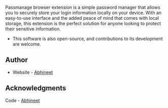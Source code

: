 Passmanage browser extension is a simple password manager that allows you to securely store your login information locally on your device. With an easy-to-use interface and the added peace of mind that comes with local storage, this extension is the perfect solution for anyone looking to protect their sensitive information.

- This software is also open-source, and contributions to its development are welcome.

## Author

- Website - [Abhineet](https://abhineet.site)

## Acknowledgments

Code - [Abhineet](https://github.com/abhineetsite) 
